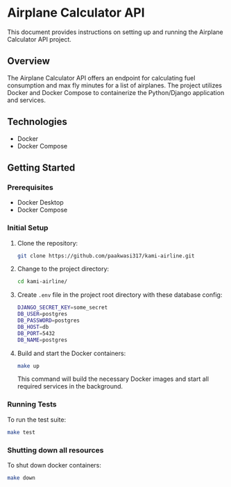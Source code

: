 # Airplane Calculator API

This document provides instructions on setting up and running the Airplane Calculator API project.

## Overview

The Airplane Calculator API offers an endpoint for calculating fuel consumption and max fly minutes for a list of airplanes. The project utilizes Docker and Docker Compose to containerize the Python/Django application and services.

## Technologies
- Docker
- Docker Compose

## Getting Started

### Prerequisites

- Docker Desktop
- Docker Compose

### Initial Setup

1. Clone the repository:

    ```bash
    git clone https://github.com/paakwasi317/kami-airline.git
    ```

2. Change to the project directory:

    ```bash
    cd kami-airline/
    ```

3. Create `.env` file in the project root directory with these database config:

    ```bash
    DJANGO_SECRET_KEY=some_secret
    DB_USER=postgres
    DB_PASSWORD=postgres
    DB_HOST=db
    DB_PORT=5432
    DB_NAME=postgres
    ```

4. Build and start the Docker containers:

    ```bash
    make up
    ```

    This command will build the necessary Docker images and start all required services in the background.

### Running Tests

To run the test suite:

```bash
make test
```

### Shutting down all resources

To shut down docker containers:

```bash
make down
```
